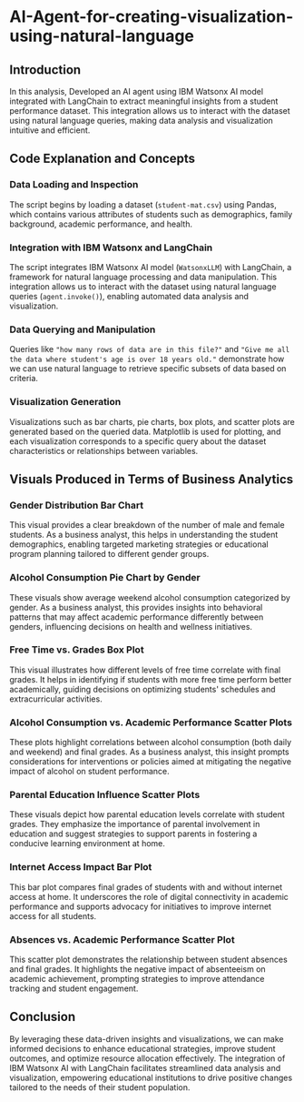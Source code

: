 # AI-Agent-for-creating-visualization-using-natural-language

## Introduction

In this analysis, Developed an AI agent using IBM Watsonx AI model integrated with LangChain to extract meaningful insights from a student performance dataset. This integration allows us to interact with the dataset using natural language queries, making data analysis and visualization intuitive and efficient.

## Code Explanation and Concepts

### Data Loading and Inspection

The script begins by loading a dataset (`student-mat.csv`) using Pandas, which contains various attributes of students such as demographics, family background, academic performance, and health.

### Integration with IBM Watsonx and LangChain

The script integrates IBM Watsonx AI model (`WatsonxLLM`) with LangChain, a framework for natural language processing and data manipulation. This integration allows us to interact with the dataset using natural language queries (`agent.invoke()`), enabling automated data analysis and visualization.

### Data Querying and Manipulation

Queries like `"how many rows of data are in this file?"` and `"Give me all the data where student's age is over 18 years old."` demonstrate how we can use natural language to retrieve specific subsets of data based on criteria.

### Visualization Generation

Visualizations such as bar charts, pie charts, box plots, and scatter plots are generated based on the queried data. Matplotlib is used for plotting, and each visualization corresponds to a specific query about the dataset characteristics or relationships between variables.

## Visuals Produced in Terms of Business Analytics

### Gender Distribution Bar Chart

This visual provides a clear breakdown of the number of male and female students. As a business analyst, this helps in understanding the student demographics, enabling targeted marketing strategies or educational program planning tailored to different gender groups.

### Alcohol Consumption Pie Chart by Gender

These visuals show average weekend alcohol consumption categorized by gender. As a business analyst, this provides insights into behavioral patterns that may affect academic performance differently between genders, influencing decisions on health and wellness initiatives.

### Free Time vs. Grades Box Plot

This visual illustrates how different levels of free time correlate with final grades. It helps in identifying if students with more free time perform better academically, guiding decisions on optimizing students' schedules and extracurricular activities.

### Alcohol Consumption vs. Academic Performance Scatter Plots

These plots highlight correlations between alcohol consumption (both daily and weekend) and final grades. As a business analyst, this insight prompts considerations for interventions or policies aimed at mitigating the negative impact of alcohol on student performance.

### Parental Education Influence Scatter Plots

These visuals depict how parental education levels correlate with student grades. They emphasize the importance of parental involvement in education and suggest strategies to support parents in fostering a conducive learning environment at home.

### Internet Access Impact Bar Plot

This bar plot compares final grades of students with and without internet access at home. It underscores the role of digital connectivity in academic performance and supports advocacy for initiatives to improve internet access for all students.

### Absences vs. Academic Performance Scatter Plot

This scatter plot demonstrates the relationship between student absences and final grades. It highlights the negative impact of absenteeism on academic achievement, prompting strategies to improve attendance tracking and student engagement.

## Conclusion

By leveraging these data-driven insights and visualizations, we can make informed decisions to enhance educational strategies, improve student outcomes, and optimize resource allocation effectively. The integration of IBM Watsonx AI with LangChain facilitates streamlined data analysis and visualization, empowering educational institutions to drive positive changes tailored to the needs of their student population.
